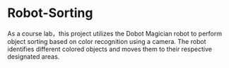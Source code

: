 # Robot-Sorting
As a course lab，this project utilizes the Dobot Magician robot to perform object sorting based on color recognition using a camera. 
The robot identifies different colored objects and moves them to their respective designated areas.
